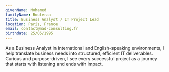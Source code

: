 ```yaml
---
givenName: Mohamed
familyName: Bouteraa
title: Business Analyst / IT Project Lead
location: Paris, France
email: contact@mad-consulting.fr
birthdate: 25/05/1995
---
```


As a Business Analyst in international and English-speaking environments, I help translate business needs into structured, efficient IT deliverables. Curious and purpose-driven, I see every successful project as a journey that starts with listening and ends with impact.
